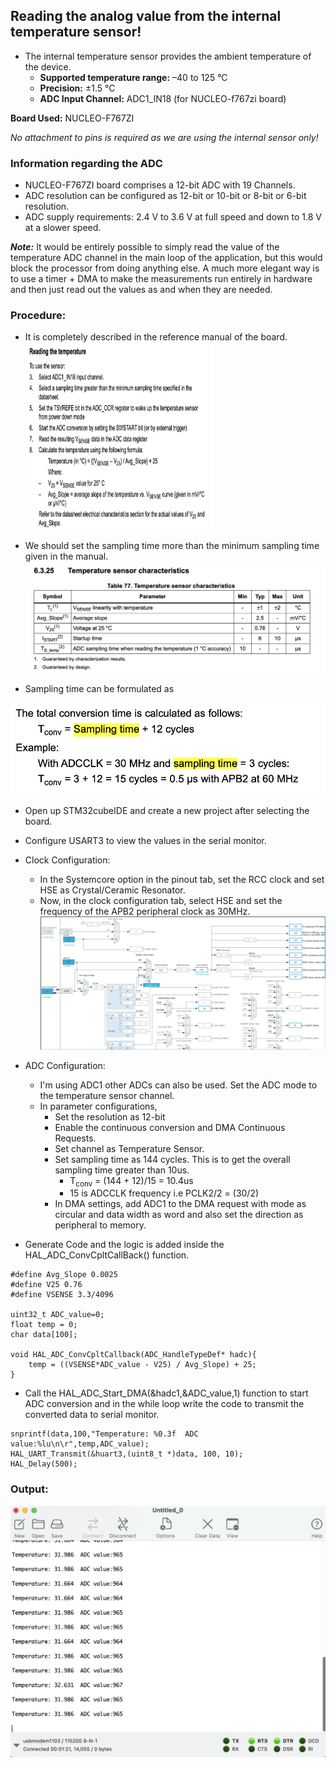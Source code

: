 ## Reading the analog value from the internal temperature sensor!
- The internal temperature sensor provides the ambient temperature of the device.
    - **Supported temperature range:** –40 to 125 °C 
    - **Precision:** ±1.5 °C
    - **ADC Input Channel:** ADC1_IN18 (for NUCLEO-f767zi board)

**Board Used:** NUCLEO-F767ZI

*No attachment to pins is required as we are using the internal sensor only!*

### Information regarding the ADC
- NUCLEO-F767ZI board comprises a 12-bit ADC with 19 Channels.
- ADC resolution can be configured as 12-bit or 10-bit or 8-bit or 6-bit resolution.
- ADC supply requirements: 2.4 V to 3.6 V at full speed and down to 1.8 V at a slower speed.


**_Note:_** It would be entirely possible to simply read the value of the temperature ADC channel in the main loop of the application, but this would block the processor from doing anything else. A much more elegant way is to use a timer + DMA to make the measurements run entirely in hardware and then just read out the values as and when they are needed.

### Procedure:
- It is completely described in the reference manual of the board.
<img src="../../Assets/ADC_temp/RM_tempsensor.png" width="300" height="300"></img>
- We should set the sampling time more than the minimum sampling time given in the manual.
<img src="../../Assets/ADC_temp/datasheet_temp.png"></img>

- Sampling time can be formulated as
<img src="../../Assets/ADC_temp/sampling_temp.png">

- Open up STM32cubeIDE and create a new project after selecting the board.
- Configure USART3 to view the values in the serial monitor.
- Clock Configuration:
    - In the Systemcore option in the pinout tab, set the RCC clock and set HSE as Crystal/Ceramic Resonator.
    - Now, in the clock configuration tab, select HSE and set the frequency of the APB2 peripheral clock as 30MHz.
    [<img src="../../Assets/ADC_temp/clock config_tmp.png">](../../Assets/ADC_temp/clock%20config_tmp.png)

- ADC Configuration:
    - I'm using ADC1 other ADCs can also be used. Set the ADC mode to the temperature sensor channel.
    - In parameter configurations,
        - Set the resolution as 12-bit
        - Enable the continuous conversion and DMA Continuous Requests.
        - Set channel as Temperature Sensor.
        - Set sampling time as 144 cycles. This is to get the overall sampling time greater than 10us.
            - T<sub>conv</sub> = (144 + 12)/15 = 10.4us
            - 15 is ADCCLK frequency i.e PCLK2/2 = (30/2)
        - In DMA settings, add ADC1 to the DMA request with mode as circular and data width as word and also set the direction as peripheral to memory.

- Generate Code and the logic is added inside the HAL_ADC_ConvCpltCallBack() function.
```
#define Avg_Slope 0.0025
#define V25 0.76
#define VSENSE 3.3/4096

uint32_t ADC_value=0;
float temp = 0;
char data[100];

void HAL_ADC_ConvCpltCallback(ADC_HandleTypeDef* hadc){
	temp = ((VSENSE*ADC_value - V25) / Avg_Slope) + 25;
}
```
- Call the HAL_ADC_Start_DMA(&hadc1,&ADC_value,1) function to start ADC conversion and in the while loop write the code to transmit the converted data to serial monitor.
```
snprintf(data,100,"Temperature: %0.3f  ADC value:%lu\n\r",temp,ADC_value);
HAL_UART_Transmit(&huart3,(uint8_t *)data, 100, 10);
HAL_Delay(500);

```

### Output:
<img src="../../Assets/ADC_temp/output_temp.png">